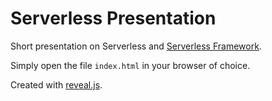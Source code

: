# Serverless Presentation

Short presentation on Serverless and [Serverless Framework](https://github.com/serverless/serverless).

Simply open the file `index.html` in your browser of choice.

Created with [reveal.js](https://github.com/hakimel/reveal.js).
